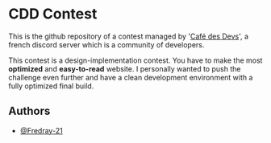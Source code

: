 # CDD Contest

This is the github repository of a contest managed by '[Café des Devs](https://discord.gg/cafedesdevs)', a french discord server which is a community of developers.

This contest is a design-implementation contest. You have to make the most **optimized** and **easy-to-read** website.
I personally wanted to push the challenge even further and have a clean development environment with a fully optimized final build.

## Authors

- [@Fredray-21](https://github.com/Fredray-21/)

